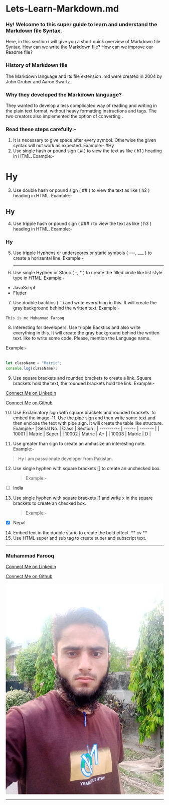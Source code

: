 # Lets-Learn-Markdown.md

### Hy! Welcome to this super guide to learn and understand the Markdown file Syntax.

Here, in this section i will give you a short quick overview of Markdown file Syntax. How can we write the Markdown file? How can we improve our Readme file?

### History of Markdown file

The Markdown language and its file extension .md were created in 2004 by John Gruber and Aaron Swartz.

### Why they developed the Markdown language?

They wanted to develop a less complicated way of reading and writing in the plain text format, without heavy formatting instructions and tags. The two creators also implemented the option of converting .

### Read these steps carefully:-

1. It is necessary to give space after every symbol. Otherwise the given syntax will not work as expected.
   Example:-
   #Hy
2. Use single hash or pound sign ( # ) to view the text as like ( h1 ) heading in HTML.
   Example:-

# Hy

3. Use double hash or pound sign ( ## ) to view the text as like ( h2 ) heading in HTML.
   Example:-

## Hy

4. Use tripple hash or pound sign ( ### ) to view the text as like ( h3 ) heading in HTML.
   Example:-

### Hy

5. Use tripple Hyphens or underscores or staric symbols ( ---, \_\_\_ ) to
   create a horizental line.
   Example:-

   ***

6. Use single Hyphen or Staric ( -, \* ) to create the filled circle like list style type in HTML.
   Example:-

- JavaScript
- Flutter

7. Use double backtics ( ``) and write everything in this. It will create the gray background behind the written text.
   Example:-

`This is me Muhammad Farooq`

8. Interesting for developers. Use tripple Backtics and also write everything in this. It will create the gray background behind the written text. like to write some code. Please, mention the Language name.

Example:-

```JavaScript

let className = "Matric";
console.log(className);

```

9. Use square brackets []() and rounded brackets to create a link. Square brackets hold the text, the rounded brackets hold the link.
   Example:-

[Connect Me on Linkedin](https://www.linkedin.com/in/muhammad-farooq-b71886295/)

[Connect Me on Github](https://github.com/Farooq85-dev)

10. Use Exclamatory sign with square brackets and rounded brackets ![]() to embed the image. 11. Use the pipe sign and then write some text and then enclose the text with pipe sign. It will create the table like structure.
    Example:-
    | Serial No. | Class | Section |
    | ---------- | ------ | ------- |
    | 10001 | Matric | Super |
    | 10002 | Matric | A+ |
    | 10003 | Matric | D |

11. Use greater than sign to create an amhasize an interesting note.
    Example:-

> Hy I am passsionate developer from Pakistan.

12. Use single hyphen with square brackets [] to create an unchecked box.
    > Example:-

- [ ] India

13. Use single hyphen with square brackets [] and write x in the square brackets to create an checked box.
    > Example:-

- [x] Nepal

14. Embed text in the double staric to create the bold
    effect.
    ** cv **
15. Use HTML super and sub tag to create super and subscript text.

---

### Muhammad Farooq

[Connect Me on Linkedin](https://www.linkedin.com/in/muhammad-farooq-b71886295/)

[Connect Me on Github](https://github.com/Farooq85-dev)

![My-Image](./assets/my-img.jpeg)

---
